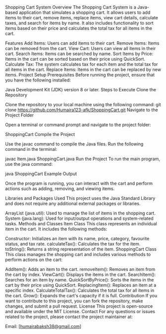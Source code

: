 Shopping Cart System
Overview
The Shopping Cart System is a Java-based application that simulates a shopping cart. It allows users to add items to their cart, remove items, replace items, view cart details, calculate taxes, and search for items by name. It also includes functionality to sort items based on their price and calculates the total tax for all items in the cart.

Features
Add Items: Users can add items to their cart.
Remove Items: Items can be removed from the cart.
View Cart: Users can view all items in their cart.
Search Items: Items can be searched by name.
Sort Items by Price: Items in the cart can be sorted based on their price using QuickSort.
Calculate Tax: The system calculates tax for each item and the total tax for all items in the cart.
Replace Items: Items in the cart can be replaced by new items.
Project Setup
Prerequisites
Before running the project, ensure that you have the following installed:

Java Development Kit (JDK) version 8 or later.
Steps to Execute
Clone the Repository

Clone the repository to your local machine using the following command:
git clone https://github.com/Humaira123-afk/ShoppingCart.git
Navigate to the Project Folder

Open a terminal or command prompt and navigate to the project folder:

 ShoppingCart
Compile the Project

Use the javac command to compile the Java files. Run the following command in the terminal:

javac Item.java ShoppingCart.java
Run the Project
To run the main program, use the java command:

java ShoppingCart
Example Output

Once the program is running, you can interact with the cart and perform actions such as adding, removing, and viewing items.

Libraries and Packages Used
This project uses the Java Standard Library and does not require any additional external packages or libraries.

ArrayList (java.util): Used to manage the list of items in the shopping cart.
System (java.lang): Used for input/output operations and system-related tasks.
Methods and Classes
Item Class
This class represents an individual item in the cart. It includes the following methods:

Constructor: Initializes an item with its name, price, category, favourite status, and tax rate.
calculateTax(): Calculates the tax for the item.
toString(): Returns a string representation of the item.
ShoppingCart Class
This class manages the shopping cart and includes various methods to perform actions on the cart:

AddItem(): Adds an item to the cart.
removeItem(): Removes an item from the cart by index.
ViewCart(): Displays the items in the cart.
SearchItem(): Searches for an item by name.
QuickSortByPrice(): Sorts the items in the cart by their price using QuickSort.
ReplacingItem(): Replaces an item at a specific index.
CalculateTotalTax(): Calculates the total tax for all items in the cart.
Grow(): Expands the cart's capacity if it is full.
Contribution
If you want to contribute to this project, you can fork the repository, make changes, and submit a pull request.
License
This project is open-source and available under the MIT License.
Contact
For any questions or issues related to the project, please contact the project maintainer at:

Email: [humairabaksh38@gmail.com]

